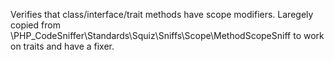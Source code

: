 Verifies that class/interface/trait methods have scope modifiers.
Laregely copied from
\PHP_CodeSniffer\Standards\Squiz\Sniffs\Scope\MethodScopeSniff to work on
traits and have a fixer.